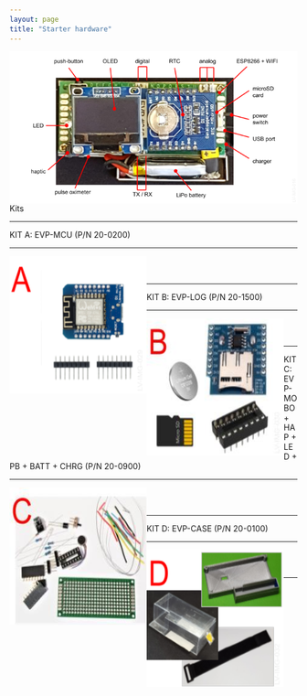 ```yaml
---
layout: page
title: "Starter hardware"
---
```


<img style="float: left;" src="/photos/LV-IMG-016 20-0000 Elvee Pulse v5 - Caracteristicas.png">
<br/><br/>

------

Kits

---

KIT A: EVP-MCU (P/N 20-0200)

---

<img style="float: left;" src="/photos/LV-IMG-029-v2 20-0200 kit A parts.png" height = 240px width = 240px>
<br/><br/>

------

KIT B: EVP-LOG (P/N 20-1500)

---

<img style="float: left;" src="/photos/LV-IMG-030 20-1500 kit B parts.jpg" height = 240px width = 240px>
<br/><br/>

------

KIT C: EVP-MOBO + HAP + LED + PB + BATT + CHRG (P/N 20-0900)

---

<img style="float: left;" src="/photos/LV-IMG-031 20-0900 kit C parts.jpg" height = 240px width = 240px>
<br/><br/>

------

KIT D: EVP-CASE (P/N 20-0100)

---

<img style="float: left;" src="/photos/LV-IMG-032-v1 20-0100 kit D parts.png" height = 240px width = 240px>
<br/><br/>

------